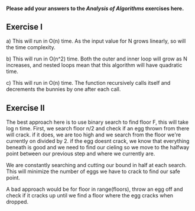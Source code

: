 #### Please add your answers to the ***Analysis of  Algorithms*** exercises here.

## Exercise I

a)  This will run in O(n) time. As the input value for N grows linearly, so will the time complexity.


b)  This will run in O(n^2) time. Both the outer and inner loop will grow as N increases, and nested loops mean that this algorithm will have quadratic time.


c) This will run in O(n) time. The function recursively calls itself and decrements the bunnies by one after each call. 

## Exercise II

The best approach here is to use binary search to find floor F, this will take log n time. First, we search floor n/2 and check if an egg thrown from there will crack. if it does, we are too high and we search from the floor we're currently on divided by 2. if the egg doesnt crack, we know that everything beneath is good and we need to find our cieling so we move to the halfway point between our previous step and where we currently are.

We are constantly searching and cutting our bound in half at each search. This will minimize the number of eggs we have to crack to find our safe point.


A bad approach would be for floor in range(floors), throw an egg off and check if it cracks up until we find a floor where the egg cracks when dropped.
